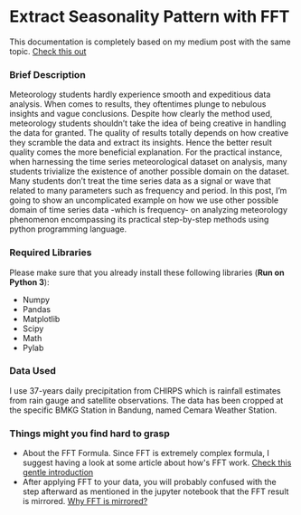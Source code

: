 # Extract Seasonality Pattern with FFT
This documentation is completely based on my medium post with the same topic. [Check this out](https://medium.com/@tiofaizintio/extract-seasonality-patterns-from-climate-data-with-fast-fourier-transform-fft-de479303f01)

### Brief Description
Meteorology students hardly experience smooth and expeditious data analysis. When comes to results, they oftentimes plunge to nebulous insights and vague conclusions. Despite how clearly the method used, meteorology students shouldn’t take the idea of being creative in handling the data for granted. The quality of results totally depends on how creative they scramble the data and extract its insights. Hence the better result quality comes the more beneficial explanation. For the practical instance, when harnessing the time series meteorological dataset on analysis, many students trivialize the existence of another possible domain on the dataset. Many students don’t treat the time series data as a signal or wave that related to many parameters such as frequency and period. In this post, I’m going to show an uncomplicated example on how we use other possible domain of time series data -which is frequency- on analyzing meteorology phenomenon encompassing its practical step-by-step methods using python programming language.

### Required Libraries
Please make sure that you already install these following libraries (**Run on Python 3**):
- Numpy
- Pandas
- Matplotlib
- Scipy
- Math
- Pylab

### Data Used
I use 37-years daily precipitation from CHIRPS which is rainfall estimates from rain gauge and satellite observations. The data has been cropped at the specific BMKG Station in Bandung, named Cemara Weather Station.

### Things might you find hard to grasp
- About the FFT Formula. Since FFT is extremely complex formula, I suggest having a look at some article about how's FFT work. [Check this gentle introduction](https://www.earlevel.com/main/2002/08/31/a-gentle-introduction-to-the-fft/#:~:text=The%20FFT%20works%20by%20requiring,and%20multiplication%20is%20not%20needed.)
- After applying FFT to your data, you will probably confused with the step afterward as mentioned in the jupyter notebook that the FFT result is mirrored. [Why FFT is mirrored?](https://dsp.stackexchange.com/questions/4825/why-is-the-fft-mirrored)
